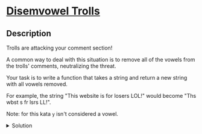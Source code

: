 # [Disemvowel Trolls](https://www.codewars.com/kata/52fba66badcd10859f00097e/train/javascript)
## Description
<div><p>Trolls are attacking your comment section!</p>
<p>A common way to deal with this situation is to remove all of the vowels from the trolls' comments, neutralizing the threat.</p>
<p>Your task is to write a function that takes a string and return a new string with all vowels removed.</p>
<p>For example, the string "This website is for losers LOL!" would become "Ths wbst s fr lsrs LL!".</p>
<p>Note: for this kata <code>y</code> isn't considered a vowel.</p>
</div>
<details><summary>Solution</summary><pre><code><span class="cm-keyword">function</span> <span class="cm-def">disemvowel</span>(<span class="cm-def">str</span>) {
  <span class="cm-keyword">return</span> <span class="cm-variable-2">str</span>.<span class="cm-property">replace</span>(<span class="cm-string-2">/[aeiou]/gi</span>, <span class="cm-string">''</span>);
}</code></pre></details>